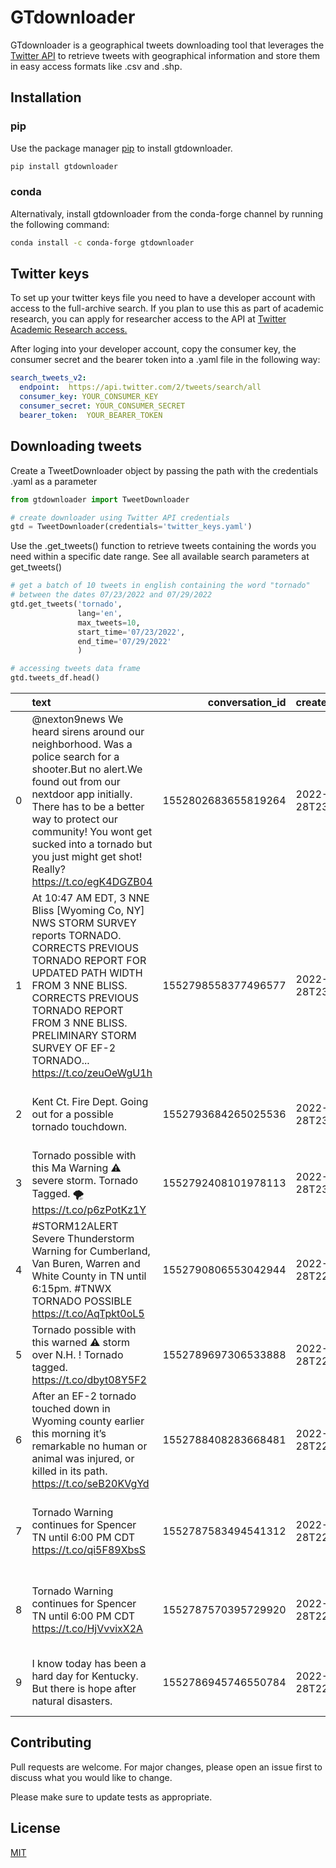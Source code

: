 # GTdownloader

GTdownloader is a geographical tweets downloading tool that leverages the [Twitter API](https://developer.twitter.com/en/docs/twitter-api) to retrieve tweets with geographical information and store them in easy access 
formats like .csv and .shp.

## Installation


### pip

Use the package manager [pip](https://pip.pypa.io/en/stable/) to install gtdownloader.

```bash
pip install gtdownloader
```

### conda

Alternativaly, install gtdownloader from the conda-forge channel by running the following command:

```bash
conda install -c conda-forge gtdownloader
```

## Twitter keys
To set up your twitter keys file you need to have a developer  account with access to the full-archive 
search. If you plan to use this as part of academic research, you can apply for researcher
access to the API at [Twitter Academic Research access.](https://developer.twitter.com/en/products/twitter-api/academic-research/application-info)

After loging into your developer account, copy the consumer key, the consumer secret and the bearer token into a .yaml
file in the following way:

```yaml
search_tweets_v2:
  endpoint:  https://api.twitter.com/2/tweets/search/all
  consumer_key: YOUR_CONSUMER_KEY
  consumer_secret: YOUR_CONSUMER_SECRET
  bearer_token:  YOUR_BEARER_TOKEN
```

## Downloading tweets
Create a TweetDownloader object by passing the path with the credentials .yaml as a parameter
```python
from gtdownloader import TweetDownloader

# create downloader using Twitter API credentials
gtd = TweetDownloader(credentials='twitter_keys.yaml')
```
Use the .get_tweets() function to retrieve tweets containing the words you need within a specific date range. See all available search parameters at get_tweets()
```python
# get a batch of 10 tweets in english containing the word "tornado"
# between the dates 07/23/2022 and 07/29/2022
gtd.get_tweets('tornado', 
               lang='en', 
               max_tweets=10,
               start_time='07/23/2022', 
               end_time='07/29/2022'
               )

# accessing tweets data frame
gtd.tweets_df.head()
```

|    | text                                                                                                                                                                                                                                                                                                      |     conversation_id | created_at               | geo                              |                  id | public_metrics                                                              |           author_id | place_id         | date                      |   likes |   replies |   retweets |
|---:|:----------------------------------------------------------------------------------------------------------------------------------------------------------------------------------------------------------------------------------------------------------------------------------------------------------|--------------------:|:-------------------------|:---------------------------------|--------------------:|:----------------------------------------------------------------------------|--------------------:|:-----------------|:--------------------------|--------:|----------:|-----------:|
|  0 | @nexton9news We heard sirens around our neighborhood. Was a police search for a shooter.But no alert.We found out from our nextdoor app initially. There has to be a better way to protect our community! You wont get sucked into a tornado but you just might get shot! Really? https://t.co/egK4DGZB04 | 1552802683655819264 | 2022-07-28T23:46:24.000Z | {'place_id': '07d9c9ffed484001'} | 1552802683655819264 | {'retweet_count': 0, 'reply_count': 1, 'like_count': 0, 'quote_count': 0}   | 1552785506060029952 | 07d9c9ffed484001 | 2022-07-28 23:46:24+00:00 |       0 |         1 |          0 |
|  1 | At 10:47 AM EDT, 3 NNE Bliss [Wyoming Co, NY] NWS STORM SURVEY reports TORNADO. CORRECTS PREVIOUS TORNADO REPORT FOR UPDATED PATH WIDTH FROM 3 NNE BLISS. CORRECTS PREVIOUS TORNADO REPORT FROM 3 NNE BLISS. PRELIMINARY STORM SURVEY OF EF-2 TORNADO... https://t.co/zeuOeWgU1h                          | 1552798558377496577 | 2022-07-28T23:30:00.000Z | {'place_id': '94965b2c45386f87'} | 1552798558377496577 | {'retweet_count': 1, 'reply_count': 0, 'like_count': 2, 'quote_count': 0}   |            34921066 | 94965b2c45386f87 | 2022-07-28 23:30:00+00:00 |       2 |         0 |          1 |
|  2 | Kent Ct. Fire Dept.  Going out for a possible tornado touchdown.                                                                                                                                                                                                                                          | 1552793684265025536 | 2022-07-28T23:10:38.000Z | {'place_id': '00b644805cf59d2c'} | 1552793684265025536 | {'retweet_count': 0, 'reply_count': 0, 'like_count': 0, 'quote_count': 0}   |  807683560861794304 | 00b644805cf59d2c | 2022-07-28 23:10:38+00:00 |       0 |         0 |          0 |
|  3 | Tornado possible with this Ma Warning ⚠️ severe storm. Tornado Tagged. 🌪 https://t.co/p6zPotKz1Y                                                                                                                                                                                                           | 1552792408101978113 | 2022-07-28T23:05:34.000Z | {'place_id': 'cd450c94084cbf9b'} | 1552792408101978113 | {'retweet_count': 1, 'reply_count': 1, 'like_count': 0, 'quote_count': 0}   |          2382930566 | cd450c94084cbf9b | 2022-07-28 23:05:34+00:00 |       0 |         1 |          1 |
|  4 | #STORM12ALERT Severe Thunderstorm Warning for Cumberland, Van Buren, Warren and White County in TN until 6:15pm. #TNWX TORNADO POSSIBLE https://t.co/AqTpkt0oL5                                                                                                                                           | 1552790806553042944 | 2022-07-28T22:59:12.000Z | {'place_id': '0013b7ea2894e530'} | 1552790806553042944 | {'retweet_count': 0, 'reply_count': 0, 'like_count': 1, 'quote_count': 0}   | 1217238095977906176 | 0013b7ea2894e530 | 2022-07-28 22:59:12+00:00 |       1 |         0 |          0 |
|  5 | Tornado possible with this warned ⚠️  storm over N.H. ! Tornado tagged. https://t.co/dbyt08Y5F2                                                                                                                                                                                                            | 1552789697306533888 | 2022-07-28T22:54:47.000Z | {'place_id': 'cd450c94084cbf9b'} | 1552789697306533888 | {'retweet_count': 0, 'reply_count': 0, 'like_count': 1, 'quote_count': 0}   |          2382930566 | cd450c94084cbf9b | 2022-07-28 22:54:47+00:00 |       1 |         0 |          0 |
|  6 | After an EF-2 tornado touched down in Wyoming county earlier this morning it’s remarkable no human or animal was injured, or killed in its path. https://t.co/seB20KVgYd                                                                                                                                  | 1552788408283668481 | 2022-07-28T22:49:40.000Z | {'place_id': '94965b2c45386f87'} | 1552788408283668481 | {'retweet_count': 1, 'reply_count': 1, 'like_count': 11, 'quote_count': 0}  |  914664091867807744 | 94965b2c45386f87 | 2022-07-28 22:49:40+00:00 |      11 |         1 |          1 |
|  7 | Tornado Warning continues for Spencer TN until 6:00 PM CDT https://t.co/qi5F89XbsS                                                                                                                                                                                                                        | 1552787583494541312 | 2022-07-28T22:46:23.000Z | {'place_id': '7f7d58e5229c6b6c'} | 1552787583494541312 | {'retweet_count': 6, 'reply_count': 0, 'like_count': 12, 'quote_count': 0}  |           596841936 | 7f7d58e5229c6b6c | 2022-07-28 22:46:23+00:00 |      12 |         0 |          6 |
|  8 | Tornado Warning continues for Spencer TN until 6:00 PM CDT https://t.co/HjVvvixX2A                                                                                                                                                                                                                        | 1552787570395729920 | 2022-07-28T22:46:20.000Z | {'place_id': '7f7d58e5229c6b6c'} | 1552787570395729920 | {'retweet_count': 19, 'reply_count': 4, 'like_count': 47, 'quote_count': 1} |          2544227706 | 7f7d58e5229c6b6c | 2022-07-28 22:46:20+00:00 |      47 |         4 |         19 |
|  9 | I know today has been a hard day for Kentucky. But there is hope after natural disasters.                                                                                                                                                                                                                 | 1552786945746550784 | 2022-07-28T22:43:51.000Z | {'place_id': 'ca0d320dd40f586b'} | 1552786945746550784 | {'retweet_count': 5, 'reply_count': 0, 'like_count': 9, 'quote_count': 0}   |          2488543704 | ca0d320dd40f586b | 2022-07-28 22:43:51+00:00 |       9 |         0 |          5 |

## Contributing
Pull requests are welcome. For major changes, please open an issue first to discuss what you would like to change.

Please make sure to update tests as appropriate.

## License
[MIT](https://choosealicense.com/licenses/mit/)
